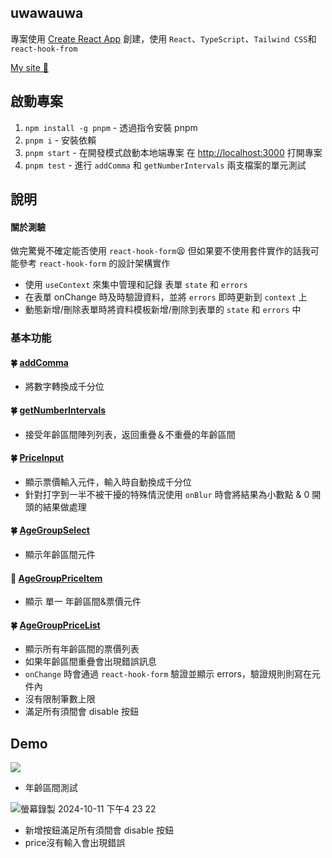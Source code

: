 ## uwawauwa

專案使用 [Create React App](https://github.com/facebook/create-react-app) 創建，使用 `React`、`TypeScript`、`Tailwind CSS`和 `react-hook-from`

[My site 🔗](https://uwawauwa-momi329s-projects.vercel.app/)

## 啟動專案

1. `npm install -g pnpm` - 透過指令安裝 pnpm
2. `pnpm i` - 安裝依賴
3. `pnpm start` - 在開發模式啟動本地端專案
   在 [http://localhost:3000](http://localhost:3000) 打開專案
4. `pnpm test` - 進行 `addComma` 和 `getNumberIntervals` 兩支檔案的單元測試

## 說明

#### 關於測驗

做完驚覺不確定能否使用 `react-hook-form`😫
但如果要不使用套件實作的話我可能參考 `react-hook-form` 的設計架構實作

- 使用 `useContext` 來集中管理和記錄 表單 `state` 和 `errors`
- 在表單 onChange 時及時驗證資料，並將 `errors` 即時更新到 `context` 上
- 動態新增/刪除表單時將資料模板新增/刪除到表單的 `state` 和 `errors` 中

### 基本功能

#### 🍀 [addComma](https://github.com/momi329/uwawauwa/blob/main/src/utils/utils.ts)

- 將數字轉換成千分位

#### 🍀 [getNumberIntervals](https://github.com/momi329/uwawauwa/blob/main/src/utils/utils.ts)

- 接受年齡區間陣列列表，返回重疊＆不重疊的年齡區間

#### 🍀 [PriceInput](https://github.com/momi329/uwawauwa/blob/main/src/components/AgeGroupPriceList/PriceInput.tsx)

- 顯示票價輸入元件，輸入時自動換成千分位
- 針對打字到一半不被干擾的特殊情況使用 `onBlur` 時會將結果為小數點 & 0 開頭的結果做處理

#### 🍀 [AgeGroupSelect](https://github.com/momi329/uwawauwa/blob/main/src/utils/utils.ts)

- 顯示年齡區間元件

#### 🌼 [AgeGroupPriceItem](https://github.com/momi329/uwawauwa/blob/main/src/components/AgeGroupPriceList/AgeGroupPriceItem.tsx)

- 顯示 單一 年齡區間&票價元件

#### 🍀 [AgeGroupPriceList](https://github.com/momi329/uwawauwa/blob/main/src/components/AgeGroupPriceList/index.tsx)

- 顯示所有年齡區間的票價列表
- 如果年齡區間重疊會出現錯誤訊息
- `onChange` 時會通過 `react-hook-form` 驗證並顯示 errors，驗證規則則寫在元件內
- 沒有限制筆數上限
- 滿足所有須間會 disable 按鈕

## Demo

![](https://github.com/user-attachments/assets/162e7b22-5be9-4aea-9a02-57184d00e09b)
- 年齡區間測試

![螢幕錄製 2024-10-11 下午4 23 22](https://github.com/user-attachments/assets/fbfb2c8d-944e-49ae-9b55-eb951f1fe7d5)
- 新增按鈕滿足所有須間會 disable 按鈕
- price沒有輸入會出現錯誤


